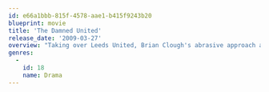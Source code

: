 ```yaml
---
id: e66a1bbb-815f-4578-aae1-b415f9243b20
blueprint: movie
title: 'The Damned United'
release_date: '2009-03-27'
overview: "Taking over Leeds United, Brian Clough's abrasive approach and his clear dislike of the players' dirty style of play make it certain there is going to be friction. Glimpses of his earlier career help explain both his hostility to previous manager Don Revie and how much he is missing right-hand man Peter Taylor"
genres:
  -
    id: 18
    name: Drama
---
```

